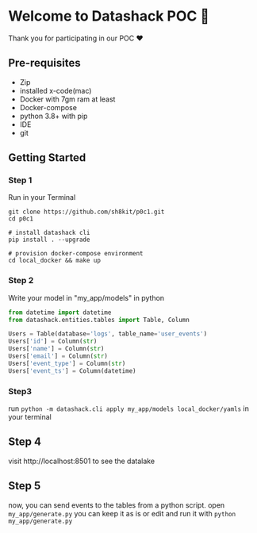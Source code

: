 # Welcome to Datashack POC 👋

Thank you for participating in our POC ❤

## Pre-requisites
- Zip
- installed x-code(mac)
- Docker with 7gm ram at least
- Docker-compose
- python 3.8+ with pip
- IDE
- git

## Getting Started

### Step 1
Run in your Terminal

```#bash
git clone https://github.com/sh8kit/p0c1.git
cd p0c1

# install datashack cli
pip install . --upgrade

# provision docker-compose environment
cd local_docker && make up
```

### Step 2
Write your model in "my_app/models" in python
```python
from datetime import datetime
from datashack.entities.tables import Table, Column

Users = Table(database='logs', table_name='user_events')
Users['id'] = Column(str)
Users['name'] = Column(str)
Users['email'] = Column(str)
Users['event_type'] = Column(str)
Users['event_ts'] = Column(datetime)
```

### Step3 
run `python -m datashack.cli apply my_app/models local_docker/yamls` in your terminal

## Step 4
visit http://localhost:8501 to see the datalake

## Step 5
now, you can send events to the tables from a python script.
open `my_app/generate.py`
you can keep it as is or edit and run it with
`python my_app/generate.py`

